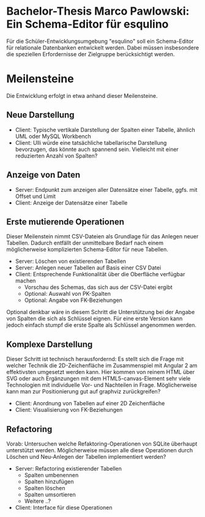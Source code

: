 # Bachelor-Thesis Marco Pawlowski: Ein Schema-Editor für esqulino

Für die Schüler-Entwicklungsumgebung "esqulino" soll ein Schema-Editor für relationale Datenbanken entwickelt werden. Dabei müssen insbesondere die speziellen Erfordernisse der Zielgruppe berücksichtigt werden.

# Meilensteine

Die Entwicklung erfolgt in etwa anhand dieser Meilensteine.

## Neue Darstellung

* Client: Typische vertikale Darstellung der Spalten einer Tabelle, ähnlich UML oder MySQL Workbench
* Client: Ulli würde eine tatsächliche tabellarische Darstellung bevorzugen, das könnte auch spannend sein. Vielleicht mit einer reduzierten Anzahl von Spalten?

## Anzeige von Daten

* Server: Endpunkt zum anzeigen aller Datensätze einer Tabelle, ggfs. mit Offset und Limit
* Client: Anzeige der Datensätze einer Tabelle

## Erste mutierende Operationen

Dieser Meilenstein nimmt CSV-Dateien als Grundlage für das Anlegen neuer Tabellen. Dadurch entfällt der unmittelbare Bedarf nach einem möglicherweise komplizierten Schema-Editor für neue Tabellen.

* Server: Löschen von existierenden Tabellen
* Server: Anlegen neuer Tabellen auf Basis einer CSV Datei
* Client: Entsprechende Funktionalität über die Oberfläche verfügbar machen
    * Vorschau des Schemas, das sich aus der CSV-Datei ergibt
    * Optional: Auswahl von PK-Spalten
    * Optional: Angabe von FK-Beziehungen

Optional denkbar wäre in diesem Schritt die Unterstützung bei der Angabe von Spalten die sich als Schlüssel eignen. Für eine erste Version kann jedoch einfach stumpf die erste Spalte als Schlüssel angenommen werden.

## Komplexe Darstellung

Dieser Schritt ist technisch herausfordernd: Es stellt sich die Frage mit welcher Technik die 2D-Zeichenfläche im Zusammenspiel mit Angular 2 am effektivsten umgesetzt werden kann. Hier kommen von reinem HTML über SVG oder auch Ergänzungen mit dem HTML5-canvas-Element sehr viele Technologien mit individuelle Vor- und Nachteilen in Frage. Möglicherweise kann man zur Positionierung gut auf graphviz zurückgreifen?

* Client: Anordnung von Tabellen auf einer 2D Zeichenfläche
* Client: Visualisierung von FK-Beziehungen

## Refactoring

Vorab: Untersuchen welche Refaktoring-Operationen von SQLite überhaupt unterstützt werden. Möglicherweise müssen alle diese Operationen durch Löschen und Neu-Anlegen der Tabellen implementiert werden?

* Server: Refactoring existierender Tabellen
    * Spalten umbenennen
    * Spalten hinzufügen
    * Spalten löschen
    * Spalten umsortieren
    * Weitere ..?
* Client: Interface für diese Operationen
